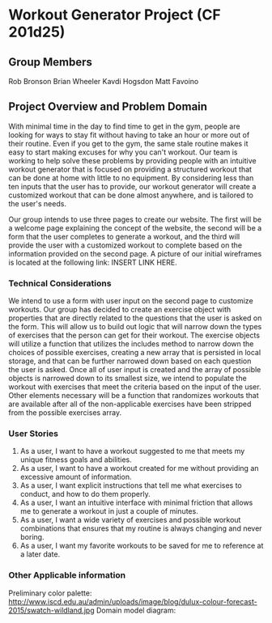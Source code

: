 # Workout Generator Project (CF 201d25)

## Group Members

Rob Bronson
Brian Wheeler
Kavdi Hogsdon
Matt Favoino

## Project Overview and Problem Domain

With minimal time in the day to find time to get in the gym, people are looking for ways to stay fit without having to take an hour or more out of their routine. Even if you get to the gym, the same stale routine makes it easy to start making excuses for why you can't workout. Our team is working to help solve these problems by providing people with an intuitive workout generator that is focused on providing a structured workout that can be done at home with little to no equipment. By considering less than ten inputs that the user has to provide, our workout generator will create a customized workout that can be done almost anywhere, and is tailored to the user's needs.

Our group intends to use three pages to create our website. The first will be a welcome page explaining the concept of the website, the second will be a form that the user completes to generate a workout, and the third will provide the user with a customized workout to complete based on the information provided on the second page. A picture of our initial wireframes is located at the following link: INSERT LINK HERE.

### Technical Considerations

We intend to use a form with user input on the second page to customize workouts. Our group has decided to create an exercise object with properties that are directly related to the questions that the user is asked on the form. This will allow us to build out logic that will narrow down the types of exercises that the person can get for their workout. The exercise objects will utilize a function that utilizes the includes method to narrow down the choices of possible exercises, creating a new array that is persisted in local storage, and that can be further narrowed down based on each question the user is asked. Once all of user input is created and the array of possible objects is narrowed down to its smallest size, we intend to populate the workout with exercises that meet the criteria based on the input of the user. Other elements necessary will be a function that randomizes workouts that are available after all of the non-applicable exercises have been stripped from the possible exercises array.

### User Stories

1. As a user, I want to have a workout suggested to me that meets my unique fitness goals and abilities.
2. As a user, I want to have a workout created for me without providing an excessive amount of information.
3. As a user, I want explicit instructions that tell me what exercises to conduct, and how to do them properly.
4. As a user, I want an intuitive interface with minimal friction that allows me to generate a workout in just a couple of minutes.
5. As a user, I want a wide variety of exercises and possible workout combinations that ensures that my routine is always changing and never boring.
6. As a user, I want my favorite workouts to be saved for me to reference at a later date.

### Other Applicable information
Preliminary color palette: http://www.iscd.edu.au/admin/uploads/image/blog/dulux-colour-forecast-2015/swatch-wildland.jpg
Domain model diagram:   

